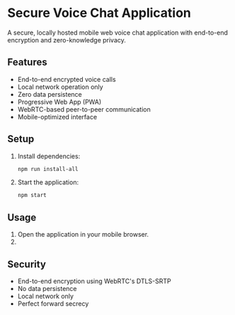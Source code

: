 # Secure Voice Chat Application

A secure, locally hosted mobile web voice chat application with end-to-end encryption and zero-knowledge privacy.

## Features

- End-to-end encrypted voice calls
- Local network operation only
- Zero data persistence
- Progressive Web App (PWA)
- WebRTC-based peer-to-peer communication
- Mobile-optimized interface

## Setup

1. Install dependencies:
   ```bash
   npm run install-all
   ```

2. Start the application:
   ```bash
   npm start
   ```

## Usage

1. Open the application in your mobile browser.
2.

## Security

- End-to-end encryption using WebRTC's DTLS-SRTP
- No data persistence
- Local network only
- Perfect forward secrecy